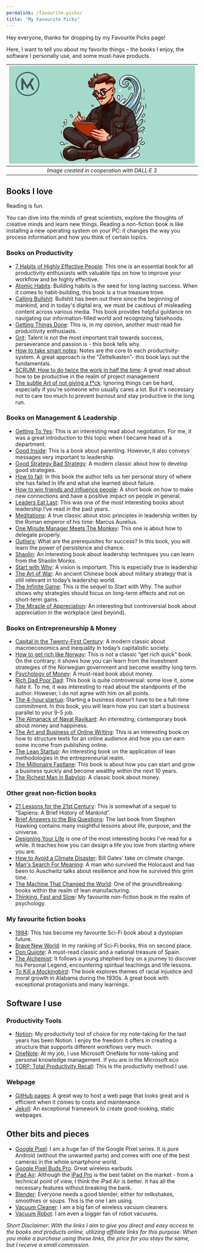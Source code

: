 ```yaml
---
permalink: /favourite-picks/
title: "My Favourite Picks"
---
```


Hey everyone, thanks for dropping by my Favourite Picks page!

Here, I want to tell you about my favorite things – the books I enjoy, the software I personally use, and some must-have products.

| ![image](/assets/images/Thumbnail_Featured_LinkedIn.png) |
|:--:|
| *Image created in cooperation with DALL·E 3* |

## Books I love

Reading is fun.

You can dive into the minds of great scientists, explore the thoughts of creative minds and learn new things. Reading a non-fiction book is like installing a new operating system on your PC: it changes the way you process information and how you think of certain topics.

### Books on Productivity

- [7 Habits of Highly Effective People](https://amzn.to/45DhUh0): This one is an essential book for all productivity enthusiasts with valuable tips on how to improve your workflow and be highly effective.
- [Atomic Habits](https://amzn.to/3u7uvfl): Building habits is the seed for long lasting success. When it comes to habit-building, this book is a true treasure trove.
- [Calling Bullshit](https://amzn.to/46b8DNd): Bullshit has been out there since the beginning of mankind, and in today's digital era, we must be cautious of misleading content across various media. This book provides helpful guidance on navigating our information-filled world and recognizing falsehoods.
- [Getting Things Done](https://amzn.to/3tM3NbC): This is, in my opinion, another must-read for productivity enthusiasts.
- [Grit](https://amzn.to/3NwV04z): Talent is not the most important trait towards success, perseverance and passion is - this book tells why.
- [How to take smart notes](https://amzn.to/474bCIC): Notes are the core to each productivity-system. A great approach is the “Zettelkasten”- this book lays out the fundamentals.
- [SCRUM: How to do twice the work in half the time](https://amzn.to/46J8WQI): A great read about how to be productive in the realm of project management
- [The subtle Art of not giving a f*ck](https://amzn.to/46BoPIR): Ignoring things can be hard, especially if you're someone who usually cares a lot. But it's necessary not to care too much to prevent burnout and stay productive in the long run.

### Books on Management & Leadership

- [Getting To Yes](https://amzn.to/4bh50cv): This is an interesting read about negotiation. For me, it was a great introduction to this topic when I became head of a department.
- [Good Inside](https://amzn.to/3Nz81KR): This is a book about parenting. However, it also conveys messages very important to leadership.
- [Good Strategy Bad Strategy](https://amzn.to/3u4Zicp): A modern classic about how to develop good strategies.
- [How to fail](https://amzn.to/3RIn1Zy): In this book the author tells us her personal story of where she has failed in life and what she learned about failure.
- [How to win friends and influence people](https://amzn.to/46WyKZ5): A short book on how to make new connections and have a positive impact on people in general.
- [Leaders Eat Last](https://amzn.to/40xUnwM): This was one of the most interesting books about leadership I’ve read in the past years.
- [Meditations](https://www.gutenberg.org/ebooks/2680): A true classic about stoic principles in leadership written by the Roman emperor of his time: Marcus Aurelius.
- [One Minute Manager Meets The Monkey](https://amzn.to/3SAZZ7E): This one is about how to delegate properly.
- [Outliers](https://amzn.to/46XYNQ5): What are the prerequisites for success? In this book, you will learn the power of persistence and chance.
- [Shaolin](https://amzn.to/3FXtvgu): An interesting book about leadership techniques you can learn from the Shaolin Monks.
- [Start with Why](https://amzn.to/49v2Ncj): A vision is important. This is especially true in leadership
- [The Art of War](https://amzn.to/3QRSzvj): An ancient Chinese book about military strategy that is still relevant in today’s leadership world.
- [The Infinite Game](https://amzn.to/47sYk8e): This is the sequel to Start with Why. The author shows why strategies should focus on long-term effects and not on short-term gains.
- [The Miracle of Appreciation](https://amzn.to/4762Yt6): An interesting but controversial book about appreciation in the workplace (and beyond).

### Books on Entrepreneurship & Money

- [Capital in the Twenty-First Century](https://amzn.to/3vYY83r): A modern classic about macroeconomics and inequality in today’s capitalistic society.
- [How to get rich like Norway](https://amzn.to/3SDZ5XI): This is not a classic “get rich quick” book. On the contrary: it shows how you can learn from the investment strategies of the Norwegian government and become wealthy long term.
- [Psychology of Money](https://amzn.to/3Gfuhpj): A must-read book about money.
- [Rich Dad Poor Dad](https://amzn.to/40Bt5FT): This book is quite controversial: some love it, some hate it. To me, it was interesting to read about the standpoints of the author. However, I do not agree with him on all points.
- [The 4-hour startup](https://amzn.to/3SFhHa2): Starting a business doesn’t have to be a full-time commitment. In this book, you will learn how you can start a business parallel to your 9-5 job.
- [The Almanack of Naval Ravikant](https://www.navalmanack.com/): An interesting, contemporary book about money and happiness.
- [The Art and Business of Online Writing](https://amzn.to/42tskji): This is an interesting book on how to structure texts for an online audience and how you can earn some income from publishing online.
- [The Lean Startup](https://amzn.to/3Mal2tB): An interesting book on the application of lean methodologies in the entrepreneurial realm.
- [The Millionaire Fastlane](https://amzn.to/3Qz77yS): This book is about how you can start and grow a business quickly and become wealthy within the next 10 years.
- [The Richest Man in Babylon](https://amzn.to/3OpCcEO): A classic book about money.

### Other great non-fiction books

- [21 Lessons for the 21st Century](https://amzn.to/3ucf6dx): This is somewhat of a sequel to “Sapiens: A Brief History of Mankind”.
- [Brief Answers to the Big Questions](https://amzn.to/49i8HwQ): The last book from Stephen Hawking contains many insightful lessons about life, purpose, and the universe.
- [Designing Your Life](https://amzn.to/3svbgf7) is one of the most interesting books I’ve read for a while. It teaches how you can design a life you love from starting where you are.
- [How to Avoid a Climate Disaster](https://amzn.to/3UgToQG): Bill Gates’ take on climate change.
- [Man's Search For Meaning](https://amzn.to/40y9juO): A man who survived the Holocaust and has been to Auschwitz talks about resilience and how he survived this grim time.
- [The Machine That Changed the World](https://amzn.to/3QQUVe1): One of the groundbreaking books within the realm of lean manufacturing.
- [Thinking, Fast and Slow](https://amzn.to/3uxWBjY): My favourite non-fiction book in the realm of psychology.

### My favourite fiction books

- [1984](https://amzn.to/49jKA0r): This has become my favourite Sci-Fi book about a dystopian future.
- [Brave New World](https://amzn.to/3HF1VoO): In my ranking of Sci-Fi books, this on second place.
- [Don Quijote](https://www.gutenberg.org/ebooks/996): A must-read classic and a national treasure of Spain.
- [The Alchemist](https://amzn.to/3SGtSTC): It follows a young shepherd boy on a journey to discover his Personal Legend, encountering spiritual teachings and life lessons.
- [To Kill a Mockingbird](https://amzn.to/4bnvSYb): The book explores themes of racial injustice and moral growth in Alabama during the 1930s. A great book with exceptional protagonists and many learnings.

## Software I use

### Productivity Tools

- [Notion](https://notion.com/): My productivity tool of choice for my note-taking for the last years has been Notion. I enjoy the freedom it offers in creating a structure that supports different workflows very much.
- [OneNote](https://www.microsoft.com/de-at/microsoft-365/onenote/digital-note-taking-app): At my job, I use Microsoft OneNote for note-taking and personal knowledge management. If you are in the Microsoft eco
- [TORP: Total Productivity Recall](https://matthiaskarner.gumroad.com/l/TORP_Starter_Pack?layout=profile): This is the productivity method I use.

### Webpage

- [GitHub pages](https://pages.github.com/): A great way to host a web page that looks great and is efficient when it comes to costs and maintenance.
- [Jekyll](https://jekyllrb.com/): An exceptional framework to create good-looking, static webpages.

## Other bits and pieces

- [Google Pixel](https://amzn.to/42EgAuq): I am a huge fan of the Google Pixel series. It is pure Android (without the unwanted parts) and comes with one of the best cameras in the whole smartphone world.
- [Google Pixel Buds Pro](https://amzn.to/3UB8H71): Great wireless earbuds.
- [iPad Air](https://amzn.to/3ut2iA4): Although the [iPad Pro](https://amzn.to/4bvQ3TX) is the best tablet on the market - from a technical point of view, I think the iPad Air is better. It has all the necessary features without breaking the bank.
- [Blender](https://amzn.to/3Ow1Zvc): Everyone needs a good blender, either for milkshakes, smoothies or soups. This is the one I am using.
- [Vacuum Cleaner](https://amzn.to/3usH31k): I am a big fan of wireless vacuum cleaners.
- [Vacuum Robot](https://amzn.to/3IfCg6N): I am even a bigger fan of robot vacuums.

*Short Disclaimer: With the links I aim to give you direct and easy access to the books and products online, utilizing affiliate links for this purpose. When you make a purchase using these links, the price for you stays the same, but I receive a small commission.*
